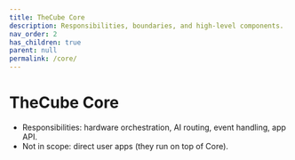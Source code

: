 ```yaml
---
title: TheCube Core
description: Responsibilities, boundaries, and high-level components.
nav_order: 2
has_children: true
parent: null
permalink: /core/
---
```


# TheCube Core

-   Responsibilities: hardware orchestration, AI routing, event handling, app API.
-   Not in scope: direct user apps (they run on top of Core).
